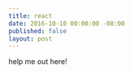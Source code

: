 ```yaml
---
title: react
date: 2016-10-10 00:00:00 -08:00
published: false
layout: post
---
```


help me out here!
